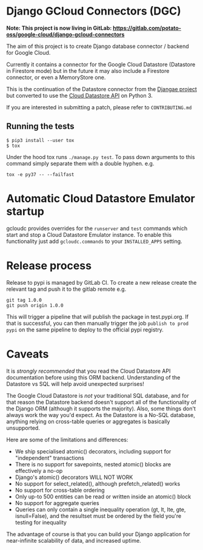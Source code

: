 # Django GCloud Connectors (DGC)

**Note: This project is now living in GitLab: https://gitlab.com/potato-oss/google-cloud/django-gcloud-connectors**

The aim of this project is to create Django database connector / backend for Google Cloud.

Currently it contains a connector for the Google Cloud Datastore (Datastore in Firestore mode)
but in the future it may also include a Firestore connector, or even a MemoryStore one.

This is the continuation of the Datastore connector from the [Djangae project](https://github.com/potatolondon/djangae)
but converted to use the [Cloud Datastore API](https://googleapis.github.io/google-cloud-python/latest/datastore/) on Python 3.

If you are interested in submitting a patch, please refer to `CONTRIBUTING.md`


## Running the tests

```
$ pip3 install --user tox
$ tox
```

Under the hood tox runs `./manage.py test`. To pass down arguments to this command simply separate them with a double hyphen. e.g.

```
tox -e py37 -- --failfast
```

# Automatic Cloud Datastore Emulator startup

gcloudc provides overrides for the `runserver` and `test` commands which
start and stop a Cloud Datastore Emulator instance. To enable this functionality
just add `gcloudc.commands` to your `INSTALLED_APPS` setting.

# Release process

Release to pypi is managed by GitLab CI. To create a new release create the relevant tag
and push it to the gitlab remote e.g.

```
git tag 1.0.0
git push origin 1.0.0
```

This will trigger a pipeline that will publish the package in test.pypi.org.
If that is successful, you can then manually trigger the job `publish to prod pypi` on the same pipeline to deploy to the official pypi registry.

# Caveats

It is *strongly recommended* that you read the Cloud Datastore API documentation before using this ORM backend. Understanding of the Datastore
vs SQL will help avoid unexpected surprises!

The Google Cloud Datastore is *not* your traditional SQL database, and for that reason the Datastore backend doesn't support
all of the functionality of the Django ORM (although it supports the majority). Also, some things don't always work the way
you'd expect. As the Datastore is a No-SQL database, anything relying on cross-table queries or aggregates is basically unsupported.

Here are some of the limitations and differences:

 - We ship specialised atomic() decorators, including support for "independent" transactions
 - There is no support for savepoints, nested atomic() blocks are effectively a no-op
 - Django's atomic() decorators WILL NOT WORK
 - No support for select_related(), although prefetch_related() works
 - No support for cross-table ordering
 - Only up-to 500 entities can be read or written inside an atomic() block
 - No support for aggregate queries
 - Queries can only contain a single inequality operation (gt, lt, lte, gte, isnull=False), and the resultset must be ordered by the field you're testing for inequality

The advantage of course is that you can build your Django application for near-infinite scalability of data, and increased uptime.
